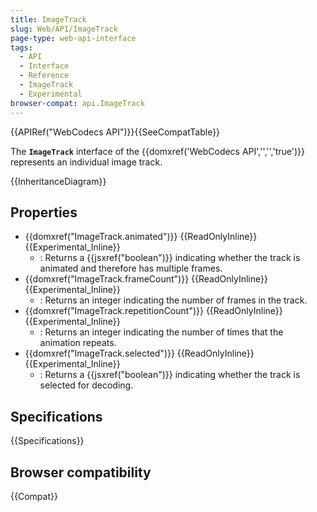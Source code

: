 ```yaml
---
title: ImageTrack
slug: Web/API/ImageTrack
page-type: web-api-interface
tags:
  - API
  - Interface
  - Reference
  - ImageTrack
  - Experimental
browser-compat: api.ImageTrack
---
```

{{APIRef("WebCodecs API")}}{{SeeCompatTable}}

The **`ImageTrack`** interface of the {{domxref('WebCodecs API','','','true')}} represents an individual image track.

{{InheritanceDiagram}}

## Properties

- {{domxref("ImageTrack.animated")}} {{ReadOnlyInline}} {{Experimental_Inline}}
  - : Returns a {{jsxref("boolean")}} indicating whether the track is animated and therefore has multiple frames.
- {{domxref("ImageTrack.frameCount")}} {{ReadOnlyInline}} {{Experimental_Inline}}
  - : Returns an integer indicating the number of frames in the track.
- {{domxref("ImageTrack.repetitionCount")}} {{ReadOnlyInline}} {{Experimental_Inline}}
  - : Returns an integer indicating the number of times that the animation repeats.
- {{domxref("ImageTrack.selected")}} {{ReadOnlyInline}} {{Experimental_Inline}}
  - : Returns a {{jsxref("boolean")}} indicating whether the track is selected for decoding.

## Specifications

{{Specifications}}

## Browser compatibility

{{Compat}}
